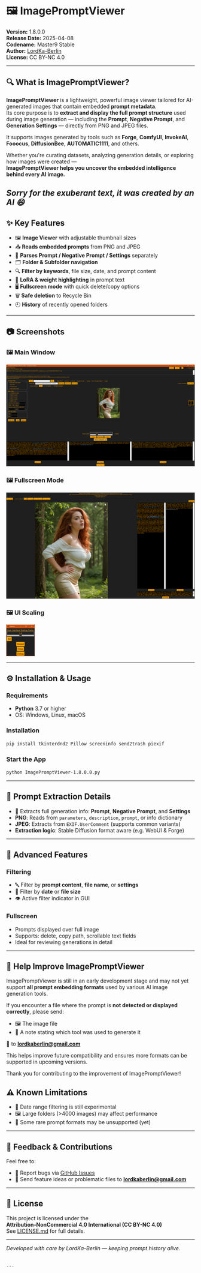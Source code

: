 # 🖼️ ImagePromptViewer

**Version:** 1.8.0.0  
**Release Date:** 2025-04-08  
**Codename:** Master9 Stable  
**Author:** [LordKa-Berlin](https://github.com/LordKa-Berlin)  
**License:** CC BY-NC 4.0  

---

## 🔍 What is ImagePromptViewer?

**ImagePromptViewer** is a lightweight, powerful image viewer tailored for AI-generated images that contain embedded **prompt metadata**.  
Its core purpose is to **extract and display the full prompt structure** used during image generation — including the **Prompt**, **Negative Prompt**, and **Generation Settings** — directly from PNG and JPEG files.

It supports images generated by tools such as **Forge**, **ComfyUI**, **InvokeAI**, **Fooocus**, **DiffusionBee**, **AUTOMATIC1111**, and others.

Whether you're curating datasets, analyzing generation details, or exploring how images were created —  
**ImagePromptViewer helps you uncover the embedded intelligence behind every AI image.**

*Sorry for the exuberant text, it was created by an AI 😄*
---

## ✨ Key Features

- 🖼️ **Image Viewer** with adjustable thumbnail sizes
- 📥 **Reads embedded prompts** from PNG and JPEG
- 🧠 **Parses Prompt / Negative Prompt / Settings** separately
- 🗂️ **Folder & Subfolder navigation**
- 🔍 **Filter by keywords**, file size, date, and prompt content
- 🧾 **LoRA & weight highlighting** in prompt text
- 🖥️ **Fullscreen mode** with quick delete/copy options
- 🗑️ **Safe deletion** to Recycle Bin
- 🕘 **History** of recently opened folders

---

## 📷 Screenshots

### 🖼️ Main Window  
![Main Window](screenshots/imagepromptviewer-mainscreen.png)

### 🖼️ Fullscreen Mode  
![Fullscreen Mode](screenshots/imagepromptviewer-fullscreen.png)

<h3>🖼️ UI Scaling</h3>
<img src="screenshots/User-Interface-Scaling.png" alt="UI Scaling" width="15%">

---

## ⚙️ Installation & Usage

### Requirements

- **Python** 3.7 or higher
- OS: Windows, Linux, macOS

### Installation

```bash
pip install tkinterdnd2 Pillow screeninfo send2trash piexif
```

### Start the App

```bash
python ImagePromptViewer-1.8.0.0.py
```

---

## 🧪 Prompt Extraction Details

- 📖 Extracts full generation info: **Prompt**, **Negative Prompt**, and **Settings**
- **PNG**: Reads from `parameters`, `description`, `prompt`, or info dictionary
- **JPEG**: Extracts from `EXIF.UserComment` (supports common variants)
- **Extraction logic**: Stable Diffusion format aware (e.g. WebUI & Forge)

---

## 🧰 Advanced Features

### Filtering
- 🔤 Filter by **prompt content**, **file name**, or **settings**
- 📆 Filter by **date** or **file size**
- 👁️ Active filter indicator in GUI

### Fullscreen
- Prompts displayed over full image
- Supports: delete, copy path, scrollable text fields
- Ideal for reviewing generations in detail

---

## 🧪 Help Improve ImagePromptViewer

ImagePromptViewer is still in an early development stage and may not yet support **all prompt embedding formats** used by various AI image generation tools.

If you encounter a file where the prompt is **not detected or displayed correctly**, please send:

- 🖼️ The image file  
- 🧾 A note stating which tool was used to generate it

📧 to **lordkaberlin@gmail.com**

This helps improve future compatibility and ensures more formats can be supported in upcoming versions.

Thank you for contributing to the improvement of ImagePromptViewer!


## ⚠️ Known Limitations

- 📅 Date range filtering is still experimental
- 🖼️ Large folders (>4000 images) may affect performance
- 🔄 Some rare prompt formats may be unsupported (yet)

---

## 💬 Feedback & Contributions

Feel free to:

- 🐛 Report bugs via [GitHub Issues](https://github.com/LordKa-Berlin/ImagePromptViewer/issues)
- 📧 Send feature ideas or problematic files to **lordkaberlin@gmail.com**

---

## 📜 License

This project is licensed under the  
**Attribution-NonCommercial 4.0 International (CC BY-NC 4.0)**  
See [LICENSE.md](LICENSE.md) for full details.

---

_Developed with care by LordKa-Berlin — keeping prompt history alive._
```

---
